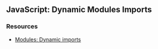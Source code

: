 ## JavaScript: Dynamic Modules Imports

### Resources

 + [Modules: Dynamic imports](https://javascript.info/modules-dynamic-imports)
